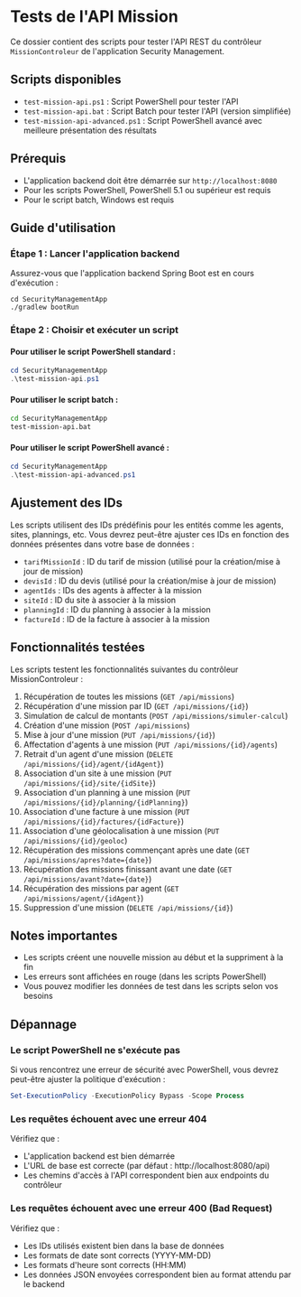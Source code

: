 # Tests de l'API Mission

Ce dossier contient des scripts pour tester l'API REST du contrôleur `MissionControleur` de l'application Security Management.

## Scripts disponibles

- `test-mission-api.ps1` : Script PowerShell pour tester l'API
- `test-mission-api.bat` : Script Batch pour tester l'API (version simplifiée)
- `test-mission-api-advanced.ps1` : Script PowerShell avancé avec meilleure présentation des résultats

## Prérequis

- L'application backend doit être démarrée sur `http://localhost:8080`
- Pour les scripts PowerShell, PowerShell 5.1 ou supérieur est requis
- Pour le script batch, Windows est requis

## Guide d'utilisation

### Étape 1 : Lancer l'application backend

Assurez-vous que l'application backend Spring Boot est en cours d'exécution :

```
cd SecurityManagementApp
./gradlew bootRun
```

### Étape 2 : Choisir et exécuter un script

#### Pour utiliser le script PowerShell standard :

```powershell
cd SecurityManagementApp
.\test-mission-api.ps1
```

#### Pour utiliser le script batch :

```cmd
cd SecurityManagementApp
test-mission-api.bat
```

#### Pour utiliser le script PowerShell avancé :

```powershell
cd SecurityManagementApp
.\test-mission-api-advanced.ps1
```

## Ajustement des IDs

Les scripts utilisent des IDs prédéfinis pour les entités comme les agents, sites, plannings, etc. Vous devrez peut-être ajuster ces IDs en fonction des données présentes dans votre base de données :

- `tarifMissionId` : ID du tarif de mission (utilisé pour la création/mise à jour de mission)
- `devisId` : ID du devis (utilisé pour la création/mise à jour de mission)
- `agentIds` : IDs des agents à affecter à la mission
- `siteId` : ID du site à associer à la mission
- `planningId` : ID du planning à associer à la mission
- `factureId` : ID de la facture à associer à la mission

## Fonctionnalités testées

Les scripts testent les fonctionnalités suivantes du contrôleur MissionControleur :

1. Récupération de toutes les missions (`GET /api/missions`)
2. Récupération d'une mission par ID (`GET /api/missions/{id}`)
3. Simulation de calcul de montants (`POST /api/missions/simuler-calcul`)
4. Création d'une mission (`POST /api/missions`)
5. Mise à jour d'une mission (`PUT /api/missions/{id}`)
6. Affectation d'agents à une mission (`PUT /api/missions/{id}/agents`)
7. Retrait d'un agent d'une mission (`DELETE /api/missions/{id}/agent/{idAgent}`)
8. Association d'un site à une mission (`PUT /api/missions/{id}/site/{idSite}`)
9. Association d'un planning à une mission (`PUT /api/missions/{id}/planning/{idPlanning}`)
10. Association d'une facture à une mission (`PUT /api/missions/{id}/factures/{idFacture}`)
11. Association d'une géolocalisation à une mission (`PUT /api/missions/{id}/geoloc`)
12. Récupération des missions commençant après une date (`GET /api/missions/apres?date={date}`)
13. Récupération des missions finissant avant une date (`GET /api/missions/avant?date={date}`)
14. Récupération des missions par agent (`GET /api/missions/agent/{idAgent}`)
15. Suppression d'une mission (`DELETE /api/missions/{id}`)

## Notes importantes

- Les scripts créent une nouvelle mission au début et la suppriment à la fin
- Les erreurs sont affichées en rouge (dans les scripts PowerShell)
- Vous pouvez modifier les données de test dans les scripts selon vos besoins

## Dépannage

### Le script PowerShell ne s'exécute pas

Si vous rencontrez une erreur de sécurité avec PowerShell, vous devrez peut-être ajuster la politique d'exécution :

```powershell
Set-ExecutionPolicy -ExecutionPolicy Bypass -Scope Process
```

### Les requêtes échouent avec une erreur 404

Vérifiez que :
- L'application backend est bien démarrée
- L'URL de base est correcte (par défaut : http://localhost:8080/api)
- Les chemins d'accès à l'API correspondent bien aux endpoints du contrôleur

### Les requêtes échouent avec une erreur 400 (Bad Request)

Vérifiez que :
- Les IDs utilisés existent bien dans la base de données
- Les formats de date sont corrects (YYYY-MM-DD)
- Les formats d'heure sont corrects (HH:MM)
- Les données JSON envoyées correspondent bien au format attendu par le backend
